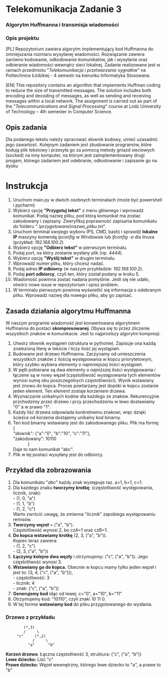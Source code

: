 # Telekomunikacja Zadanie 3
### Algorytm Huffmanna i transmisja wiadomości
### Opis projektu
[PL] Repozytorium zawiera algorytm implementujący kod Huffmanna do zmniejszania rozmiaru wysyłanej wiadomości. Rozwiązanie zawiera zarówno kodowanie, odkodowanie komunikatów, jak i wysyłanie oraz odbieranie wiadomości wewnątrz sieci lokalnej. Zadanie realizowane jest w ramach przedmiotu "*Telekomunikacja i przetwarzanie sygnałów*" na Politechnice Łódzkiej - 4 semestr na kierunku Informatyka Stosowana.

[EN[ This repository contains an algorithm that implements Huffman coding to reduce the size of transmitted messages. The solution includes both encoding and decoding of messages, as well as sending and receiving messages within a local network. The assignment is carried out as part of the "*Telecommunications and Signal Processing*" course at Lodz University of Technology – 4th semester in Computer Science.

## Opis zadania
Dla podanego tekstu należy opracować słownik kodowy, umieć uzasadnić jego zawartość. Kolejnym zadaniem jest zbudowanie programów, które kodują plik tekstowy i przesyła go za pomocą metody gniazd sieciowych (socked) na inny komputer, na którym jest zaimplementowany drugi progam, którego zadaniem jest odebranie, odkodowanie i zapisanie go na dysku

# Instrukcja
1. Uruchom main.py w dwóch osobnych terminalach (może być powershell i pycharm)
2. Wybierz opcję **"Przygotuj tekst"** z menu głównego i wprowadź komunikat. Podaj nazwę pliku, pod którą komunikat ma zostać zakodowany i zapisany. Zweryfikuj poprawność zapisania komunikatu do folderu "*.\przygotowane\nazwa_pliku.txt*".
3. Uruchom terminal swojego wyboru (PS, CMD, bash) i sprawdź **lokalne IP** maszyny komendą *ipconfig* w Windowsie lub *ifconfig -a* dla linuxa (przykład: *192.168.100.2*)
4. Wybierz opcję **"Odbierz tekst"** w pierwszym terminalu. 
5. Podaj port, na który zostanie wysłany plik (np. *4444*).
6. Wybierz opcję **"Wyślij tekst"** w drugim terminalu.
7. Wprowadź numer pliku, który chcesz nadać.
8. Podaj adres **IP odbiorcy** (w naszym przykładzie: *192.168.100.2*).
9. Podaj **port odbiorcy**, czyli ten, który został podany w kroku 5.
10. Wiadomość powinna zostać nadana pomyślnie. Jeśli się nie udało, otwórz nowe issue w repozytorium i opisz problem.
11. W terminalu pierwszym powinna wyświetlić się informacja o odebranym pliku. Wprowadź nazwę dla nowego pliku, aby go zapisać.

## Zasada działania algorytmu Huffmanna
W naszym programie wiadomość jest konwertowana algorytmem Huffmanna do postaci **skompresowanej**. Obywa się to przez zliczenie wszystkich znaków w komunikacie. Jest to najprostszy algorytm kompresji.
1. Utwórz słownik wystąpień (struktura w pythonie). Zapisuje ona każdą znalezioną literę w tekście i liczy ilość jej wystąpień.
2. Budowane jest drzewo Huffmanna. Zaczynamy od umieszczenia wszystkich znaków z ilością występowania w kopcu priorytetowym, który szybko wybiera elementy o najmniejszej ilości wystąpień.
3. W pętli pobierane są dwa elementy o najniższej ilości występowania i łączene są w nowy węzeł (częstotliwość występowania tych elementów wynosi sumę obu poszczególnych częstotliwości). Wynik wstawiany jest znowu do kopca. Proces powtarzany jest dopóki w kopcu zostanie jeden element. Ten element zostaje korzeniem drzewa.
4. Wyznaczanie unikalnych kodów dla każdego ze znaków. Rekurencyjnie przchodzimy przez drzewo i przy przechodzeniu w lewo dostawiamy "0" a w prawo "1".
5. Każdy liść drzewa odpowiada konkretnemu znakowi, więc dzięki ścieżce od korzenia dostajemy unikalny kod binarny.
6. Ten kod binarny wstawiany jest do zakodowanego pliku. Plik ma formę:<br />{<br />"słownik": {"a":"0", "b":"10", "c":"11"},<br />"zakodowany": 10110<br />&nbsp;&nbsp;&nbsp;&nbsp;&nbsp;&nbsp;&nbsp;&nbsp;&nbsp;&nbsp;&nbsp;&nbsp;}<br /> Daje to nam komunikat "abc".
7. Plik w tej postaci wysyłany jest do odbiorcy.

## Przykład dla zobrazowania
1. Dla komunikatu "*abc*" każdy znak występuje raz. a=1, b=1, c=1.
2. Dla każdego znaku **tworzymy krotkę**: (częstotliwość występowania, licznik, znak):<br />- (1, 0, "a")<br />- (1, 1, "b")<br />- (1, 2, "c")<br />Warto zwrócić uwagę, że zmienna "*licznik*" zapobiega występowaniu remisów.
3. **Tworzymy węzeł** = ("a", "b").<br />Częstotliwość wynosi 2, bo czA=1 oraz czB=1.
4. **Do kopca wstawiamy krotkę** (2, 3, ("a", "b")).<br />Kopiec teraz zawiera:<br />- (1, 2, "c")<br />- (2, 3, ("a", "b"))
5. **Łączymy kolejne dwa węzły** i otrzymujemy: ("c", ("a", "b")). Jego częstotliwość wynosi 3.
6. **Wstawiamy go do kopca.** Obecnie w kopcu mamy tylko jeden węzeł i jest to: (3, 4, ("c", ("a", "b"))),<br />- częstotliwość: 3<br />- licznik: 4<br />- znak: ("c", ("a", "b"))
7. **Generujemy kod** idąc od lewej: c="0", a="10", b="11"
8. Otrzymujemy kod: "10110", czyli znaki 10 11 0.
9. W tej formie **wstawiamy kod** do pliku przygotowanego do wysłania.

### Drzewo z przykładu
            (*,3)
            /     \
         "c"     (*,2)
                /     \
              "a"      "b"

**Korzeń drzewa**: Łączna częstotliwość 3, struktura: ("c", ("a", "b"))<br />**Lewe dziecko:** Liść "c"<br />**Prawe dziecko:** Węzeł wewnętrzny, którego lewe dziecko to "a", a prawe to "b"
